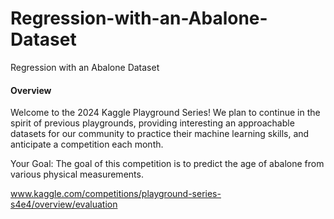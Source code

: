 # Regression-with-an-Abalone-Dataset
Regression with an Abalone Dataset

#### Overview
Welcome to the 2024 Kaggle Playground Series! We plan to continue in the spirit of previous playgrounds, providing interesting an approachable datasets for our community to practice their machine learning skills, and anticipate a competition each month.

Your Goal: The goal of this competition is to predict the age of abalone from various physical measurements.

www.kaggle.com/competitions/playground-series-s4e4/overview/evaluation
